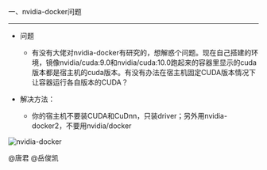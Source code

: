 一、nvidia-docker问题

***

* 问题
  * 有没有大佬对nvidia-docker有研究的，想解惑个问题。现在自己搭建的环境，镜像nvidia/cuda:9.0和nvidia/cuda:10.0跑起来的容器里显示的cuda版本都是宿主机的cuda版本。有没有办法在宿主机固定CUDA版本情况下让容器运行各自版本的CUDA？

* 解决方法：
  * 你的宿主机不要装CUDA和CuDnn，只装driver；另外用nvidia-docker2，不要用nvidia/docker

![nvidia-docker](/Users/xiehz/note/images/nvidia-docker.jpeg)

@唐君 @岳俊凯